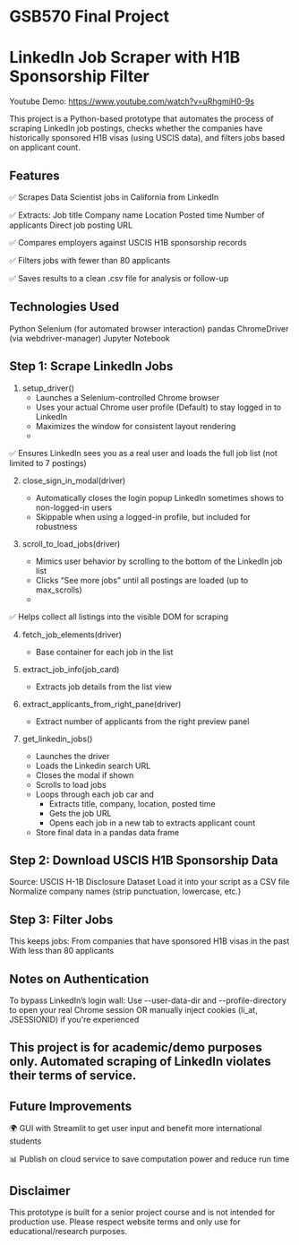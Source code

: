 # GSB570 Final Project
# LinkedIn Job Scraper with H1B Sponsorship Filter

Youtube Demo: https://www.youtube.com/watch?v=uRhgmiH0-9s

This project is a Python-based prototype that automates the process of scraping LinkedIn job postings, checks whether the companies have historically sponsored H1B visas (using USCIS data), and filters jobs based on applicant count.

## Features
✅ Scrapes Data Scientist jobs in California from LinkedIn

✅ Extracts:
Job title
Company name
Location
Posted time
Number of applicants
Direct job posting URL

✅ Compares employers against USCIS H1B sponsorship records

✅ Filters jobs with fewer than 80 applicants

✅ Saves results to a clean .csv file for analysis or follow-up

## Technologies Used
Python
Selenium (for automated browser interaction)
pandas
ChromeDriver (via webdriver-manager)
Jupyter Notebook


## Step 1: Scrape LinkedIn Jobs
1. setup_driver()
   - Launches a Selenium-controlled Chrome browser
   - Uses your actual Chrome user profile (Default) to stay logged in to LinkedIn
   - Maximizes the window for consistent layout rendering
   - 
✅ Ensures LinkedIn sees you as a real user and loads the full job list (not limited to 7 postings)

2. close_sign_in_modal(driver)
   - Automatically closes the login popup LinkedIn sometimes shows to non-logged-in users
   - Skippable when using a logged-in profile, but included for robustness
     
3. scroll_to_load_jobs(driver)
   - Mimics user behavior by scrolling to the bottom of the LinkedIn job list
   - Clicks “See more jobs” until all postings are loaded (up to max_scrolls)
   - 
✅ Helps collect all listings into the visible DOM for scraping

4. fetch_job_elements(driver)
   - Base container for each job in the list

5. extract_job_info(job_card)
   - Extracts job details from the list view

6. extract_applicants_from_right_pane(driver)
   - Extract number of applicants from the right preview panel

7. get_linkedin_jobs()
   - Launches the driver
   - Loads the Linkedin search URL
   - Closes the modal if shown
   - Scrolls to load jobs
   - Loops through each job car and
     - Extracts title, company, location, posted time
     - Gets the job URL
     - Opens each job in a new tab to extracts applicant count
   - Store final data in a pandas data frame  

## Step 2: Download USCIS H1B Sponsorship Data
Source: USCIS H-1B Disclosure Dataset
Load it into your script as a CSV file
Normalize company names (strip punctuation, lowercase, etc.)

## Step 3: Filter Jobs
This keeps jobs:
From companies that have sponsored H1B visas in the past
With less than 80 applicants

## Notes on Authentication
To bypass LinkedIn’s login wall:
Use --user-data-dir and --profile-directory to open your real Chrome session
OR manually inject cookies (li_at, JSESSIONID) if you're experienced

## This project is for academic/demo purposes only. Automated scraping of LinkedIn violates their terms of service.

## Future Improvements
🌍 GUI with Streamlit to get user input and benefit more international students

📊 Publish on cloud service to save computation power and reduce run time

## Disclaimer
This prototype is built for a senior project course and is not intended for production use. Please respect website terms and only use for educational/research purposes.
